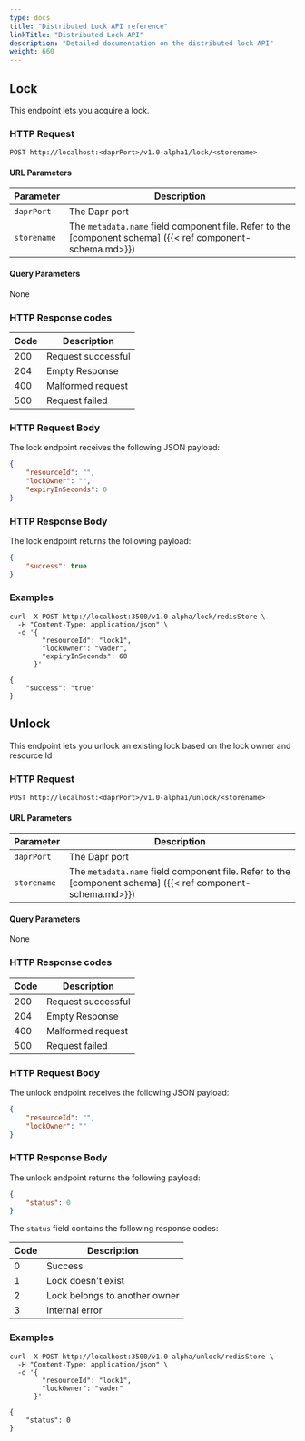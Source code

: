 ```yaml
---
type: docs
title: "Distributed Lock API reference"
linkTitle: "Distributed Lock API"
description: "Detailed documentation on the distributed lock API"
weight: 660
---
```


## Lock

This endpoint lets you acquire a lock.

### HTTP Request

```
POST http://localhost:<daprPort>/v1.0-alpha1/lock/<storename>
```

#### URL Parameters

Parameter | Description
--------- | -----------
`daprPort` | The Dapr port
`storename` | The `metadata.name` field component file. Refer to the [component schema] ({{< ref component-schema.md>}})

#### Query Parameters

None

### HTTP Response codes

Code | Description
---- | -----------
200  | Request successful
204  | Empty Response
400  | Malformed request
500  | Request failed

### HTTP Request Body

The lock endpoint receives the following JSON payload:

```json
{
    "resourceId": "",
    "lockOwner": "",
    "expiryInSeconds": 0
}
```

### HTTP Response Body

The lock endpoint returns the following payload:

```json
{
    "success": true
}
```

### Examples

```shell
curl -X POST http://localhost:3500/v1.0-alpha/lock/redisStore \
  -H "Content-Type: application/json" \
  -d '{
        "resourceId": "lock1",
        "lockOwner": "vader",
        "expiryInSeconds": 60
      }'

{
    "success": "true"
}
```

## Unlock

This endpoint lets you unlock an existing lock based on the lock owner and resource Id

### HTTP Request

```
POST http://localhost:<daprPort>/v1.0-alpha1/unlock/<storename>
```

#### URL Parameters

Parameter | Description
--------- | -----------
`daprPort` | The Dapr port
`storename` | The `metadata.name` field component file. Refer to the [component schema] ({{< ref component-schema.md>}})

#### Query Parameters

None

### HTTP Response codes

Code | Description
---- | -----------
200  | Request successful
204  | Empty Response
400  | Malformed request
500  | Request failed

### HTTP Request Body

The unlock endpoint receives the following JSON payload:

```json
{
    "resourceId": "",
    "lockOwner": ""
}
```

### HTTP Response Body

The unlock endpoint returns the following payload:

```json
{
    "status": 0
}
```

The `status` field contains the following response codes:

Code | Description
---- | -----------
0  | Success
1  | Lock doesn't exist
2  | Lock belongs to another owner
3  | Internal error

### Examples

```shell
curl -X POST http://localhost:3500/v1.0-alpha/unlock/redisStore \
  -H "Content-Type: application/json" \
  -d '{
        "resourceId": "lock1",
        "lockOwner": "vader"
      }'

{
    "status": 0
}
```
